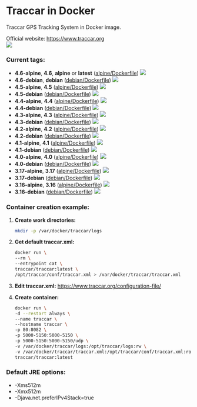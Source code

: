 Traccar in Docker
===

Traccar GPS Tracking System in Docker image.

Official website: <https://www.traccar.org>  
[![](https://images.microbadger.com/badges/version/traccar/traccar:v4.5.svg)](https://microbadger.com/images/traccar/traccar:v4.5)

### Current tags:
- **4.6-alpine**, **4.6**, **alpine** or **latest** ([alpine/Dockerfile](https://github.com/traccar/traccar-docker/blob/4.6/alpine/Dockerfile)) [![](https://images.microbadger.com/badges/image/traccar/traccar:4.6-alpine.svg)](https://microbadger.com/images/traccar/traccar:4.6-alpine)
- **4.6-debian**, **debian** ([debian/Dockerfile](https://github.com/traccar/traccar-docker/blob/4.6/debian/Dockerfile)) [![](https://images.microbadger.com/badges/image/traccar/traccar:4.6-debian.svg)](https://microbadger.com/images/traccar/traccar:4.6-debian)
- **4.5-alpine**, **4.5** ([alpine/Dockerfile](https://github.com/traccar/traccar-docker/blob/4.5/alpine/Dockerfile)) [![](https://images.microbadger.com/badges/image/traccar/traccar:4.5-alpine.svg)](https://microbadger.com/images/traccar/traccar:4.5-alpine)
- **4.5-debian** ([debian/Dockerfile](https://github.com/traccar/traccar-docker/blob/4.5/debian/Dockerfile)) [![](https://images.microbadger.com/badges/image/traccar/traccar:4.5-debian.svg)](https://microbadger.com/images/traccar/traccar:4.5-debian)
- **4.4-alpine**, **4.4** ([alpine/Dockerfile](https://github.com/traccar/traccar-docker/blob/4.4/alpine/Dockerfile)) [![](https://images.microbadger.com/badges/image/traccar/traccar:4.4-alpine.svg)](https://microbadger.com/images/traccar/traccar:4.4-alpine)
- **4.4-debian** ([debian/Dockerfile](https://github.com/traccar/traccar-docker/blob/4.4/debian/Dockerfile)) [![](https://images.microbadger.com/badges/image/traccar/traccar:4.4-debian.svg)](https://microbadger.com/images/traccar/traccar:4.4-debian)
- **4.3-alpine**, **4.3** ([alpine/Dockerfile](https://github.com/traccar/traccar-docker/blob/4.3/alpine/Dockerfile)) [![](https://images.microbadger.com/badges/image/traccar/traccar:4.3-alpine.svg)](https://microbadger.com/images/traccar/traccar:4.3-alpine)
- **4.3-debian** ([debian/Dockerfile](https://github.com/traccar/traccar-docker/blob/4.3/debian/Dockerfile)) [![](https://images.microbadger.com/badges/image/traccar/traccar:4.3-debian.svg)](https://microbadger.com/images/traccar/traccar:4.3-debian)
- **4.2-alpine**, **4.2** ([alpine/Dockerfile](https://github.com/traccar/traccar-docker/blob/4.2/alpine/Dockerfile)) [![](https://images.microbadger.com/badges/image/traccar/traccar:4.2-alpine.svg)](https://microbadger.com/images/traccar/traccar:4.2-alpine)
- **4.2-debian** ([debian/Dockerfile](https://github.com/traccar/traccar-docker/blob/4.2/debian/Dockerfile)) [![](https://images.microbadger.com/badges/image/traccar/traccar:4.2-debian.svg)](https://microbadger.com/images/traccar/traccar:4.2-debian)
- **4.1-alpine**, **4.1** ([alpine/Dockerfile](https://github.com/traccar/traccar-docker/blob/4.1/alpine/Dockerfile)) [![](https://images.microbadger.com/badges/image/traccar/traccar:4.1-alpine.svg)](https://microbadger.com/images/traccar/traccar:4.1-alpine)
- **4.1-debian** ([debian/Dockerfile](https://github.com/traccar/traccar-docker/blob/4.1/debian/Dockerfile)) [![](https://images.microbadger.com/badges/image/traccar/traccar:4.1-debian.svg)](https://microbadger.com/images/traccar/traccar:4.1-debian)
- **4.0-alpine**, **4.0** ([alpine/Dockerfile](https://github.com/traccar/traccar-docker/blob/4.0/alpine/Dockerfile)) [![](https://images.microbadger.com/badges/image/traccar/traccar:4.0-alpine.svg)](https://microbadger.com/images/traccar/traccar:4.0-alpine)
- **4.0-debian** ([debian/Dockerfile](https://github.com/traccar/traccar-docker/blob/4.0/debian/Dockerfile)) [![](https://images.microbadger.com/badges/image/traccar/traccar:4.0-debian.svg)](https://microbadger.com/images/traccar/traccar:4.0-debian)
- **3.17-alpine**, **3.17** ([alpine/Dockerfile](https://github.com/traccar/traccar-docker/blob/3.17/alpine/Dockerfile)) [![](https://images.microbadger.com/badges/image/traccar/traccar:3.17-alpine.svg)](https://microbadger.com/images/traccar/traccar:3.17-alpine)
- **3.17-debian** ([debian/Dockerfile](https://github.com/traccar/traccar-docker/blob/3.17/debian/Dockerfile)) [![](https://images.microbadger.com/badges/image/traccar/traccar:3.17-debian.svg)](https://microbadger.com/images/traccar/traccar:3.17-debian)
- **3.16-alpine**, **3.16** ([alpine/Dockerfile](https://github.com/traccar/traccar-docker/blob/3.16/alpine/Dockerfile)) [![](https://images.microbadger.com/badges/image/traccar/traccar:3.16-alpine.svg)](https://microbadger.com/images/traccar/traccar:3.16-alpine)
- **3.16-debian** ([debian/Dockerfile](https://github.com/traccar/traccar-docker/blob/3.16/debian/Dockerfile)) [![](https://images.microbadger.com/badges/image/traccar/traccar:3.16-debian.svg)](https://microbadger.com/images/traccar/traccar:3.16-debian)

### Container creation example:
1. **Create work directories:**
    ```bash
    mkdir -p /var/docker/traccar/logs
    ```

1. **Get default traccar.xml:**
    ```bash
    docker run \
    --rm \
    --entrypoint cat \
    traccar/traccar:latest \
    /opt/traccar/conf/traccar.xml > /var/docker/traccar/traccar.xml
    ```

1. **Edit traccar.xml:** <https://www.traccar.org/configuration-file/>

1. **Create container:**
    ```bash
    docker run \
    -d --restart always \
    --name traccar \
    --hostname traccar \
    -p 80:8082 \
    -p 5000-5150:5000-5150 \
    -p 5000-5150:5000-5150/udp \
    -v /var/docker/traccar/logs:/opt/traccar/logs:rw \
    -v /var/docker/traccar/traccar.xml:/opt/traccar/conf/traccar.xml:ro \
    traccar/traccar:latest
    ```

### Default JRE options:
- -Xms512m
- -Xmx512m
- -Djava.net.preferIPv4Stack=true
